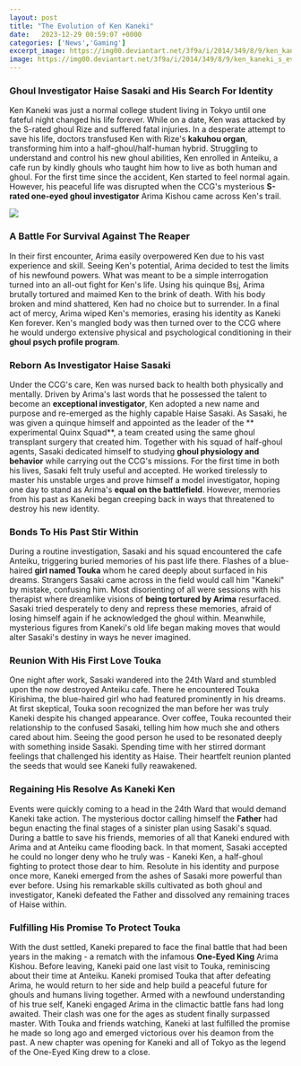 ```yaml
---
layout: post
title: "The Evolution of Ken Kaneki"
date:   2023-12-29 00:59:07 +0000
categories: ['News','Gaming']
excerpt_image: https://img00.deviantart.net/3f9a/i/2014/349/8/9/ken_kaneki_s_evolution_by_kuroaxis-d89zuxq.jpg
image: https://img00.deviantart.net/3f9a/i/2014/349/8/9/ken_kaneki_s_evolution_by_kuroaxis-d89zuxq.jpg
---
```


### **Ghoul Investigator Haise Sasaki and His Search For Identity**
Ken Kaneki was just a normal college student living in Tokyo until one fateful night changed his life forever. While on a date, Ken was attacked by the S-rated ghoul Rize and suffered fatal injuries. In a desperate attempt to save his life, doctors transfused Ken with Rize's **kakuhou organ**, transforming him into a half-ghoul/half-human hybrid. 
Struggling to understand and control his new ghoul abilities, Ken enrolled in Anteiku, a cafe run by kindly ghouls who taught him how to live as both human and ghoul. For the first time since the accident, Ken started to feel normal again. However, his peaceful life was disrupted when the CCG's mysterious **S-rated one-eyed ghoul investigator** Arima Kishou came across Ken's trail.

![](https://img00.deviantart.net/3f9a/i/2014/349/8/9/ken_kaneki_s_evolution_by_kuroaxis-d89zuxq.jpg)
### **A Battle For Survival Against The Reaper** 
In their first encounter, Arima easily overpowered Ken due to his vast experience and skill. Seeing Ken's potential, Arima decided to test the limits of his newfound powers. What was meant to be a simple interrogation turned into an all-out fight for Ken's life. Using his quinque Bsj, Arima brutally tortured and maimed Ken to the brink of death. 
With his body broken and mind shattered, Ken had no choice but to surrender. In a final act of mercy, Arima wiped Ken's memories, erasing his identity as Kaneki Ken forever. Ken's mangled body was then turned over to the CCG where he would undergo extensive physical and psychological conditioning in their **ghoul psych profile program**.
### **Reborn As Investigator Haise Sasaki**  
Under the CCG's care, Ken was nursed back to health both physically and mentally. Driven by Arima's last words that he possessed the talent to become an **exceptional investigator**, Ken adopted a new name and purpose and re-emerged as the highly capable Haise Sasaki. As Sasaki, he was given a quinque himself and appointed as the leader of the ** experimental Quinx Squad**, a team created using the same ghoul transplant surgery that created him. 
Together with his squad of half-ghoul agents, Sasaki dedicated himself to studying **ghoul physiology and behavior** while carrying out the CCG's missions. For the first time in both his lives, Sasaki felt truly useful and accepted. He worked tirelessly to master his unstable urges and prove himself a model investigator, hoping one day to stand as Arima's **equal on the battlefield**. However, memories from his past as Kaneki began creeping back in ways that threatened to destroy his new identity.
### **Bonds To His Past Stir Within**
During a routine investigation, Sasaki and his squad encountered the cafe Anteiku, triggering buried memories of his past life there. Flashes of a blue-haired **girl named Touka** whom he cared deeply about surfaced in his dreams. Strangers Sasaki came across in the field would call him "Kaneki" by mistake, confusing him. 
Most disorienting of all were sessions with his therapist where dreamlike visions of **being tortured by Arima** resurfaced. Sasaki tried desperately to deny and repress these memories, afraid of losing himself again if he acknowledged the ghoul within. Meanwhile, mysterious figures from Kaneki's old life began making moves that would alter Sasaki's destiny in ways he never imagined.
### **Reunion With His First Love Touka** 
One night after work, Sasaki wandered into the 24th Ward and stumbled upon the now destroyed Anteiku cafe. There he encountered Touka Kirishima, the blue-haired girl who had featured prominently in his dreams. At first skeptical, Touka soon recognized the man before her was truly Kaneki despite his changed appearance. 
Over coffee, Touka recounted their relationship to the confused Sasaki, telling him how much she and others cared about him. Seeing the good person he used to be resonated deeply with something inside Sasaki. Spending time with her stirred dormant feelings that challenged his identity as Haise. Their heartfelt reunion planted the seeds that would see Kaneki fully reawakened.
### **Regaining His Resolve As Kaneki Ken**
Events were quickly coming to a head in the 24th Ward that would demand Kaneki take action. The mysterious doctor calling himself the **Father** had begun enacting the final stages of a sinister plan using Sasaki's squad. During a battle to save his friends, memories of all that Kaneki endured with Arima and at Anteiku came flooding back. 
In that moment, Sasaki accepted he could no longer deny who he truly was - Kaneki Ken, a half-ghoul fighting to protect those dear to him. Resolute in his identity and purpose once more, Kaneki emerged from the ashes of Sasaki more powerful than ever before. Using his remarkable skills cultivated as both ghoul and investigator, Kaneki defeated the Father and dissolved any remaining traces of Haise within.  
### **Fulfilling His Promise To Protect Touka** 
With the dust settled, Kaneki prepared to face the final battle that had been years in the making - a rematch with the infamous **One-Eyed King** Arima Kishou. Before leaving, Kaneki paid one last visit to Touka, reminiscing about their time at Anteiku. Kaneki promised Touka that after defeating Arima, he would return to her side and help build a peaceful future for ghouls and humans living together. 
Armed with a newfound understanding of his true self, Kaneki engaged Arima in the climactic battle fans had long awaited. Their clash was one for the ages as student finally surpassed master. With Touka and friends watching, Kaneki at last fulfilled the promise he made so long ago and emerged victorious over his deamon from the past. A new chapter was opening for Kaneki and all of Tokyo as the legend of the One-Eyed King drew to a close.